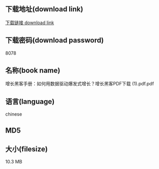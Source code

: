 ## 下载地址(download link)
[下载链接 download link](https://tutu365.netlify.app/?s=%E5%A2%9E%E9%95%BF%E9%BB%91%E5%AE%A2%E6%89%8B%E5%86%8C%EF%BC%9A%E5%A6%82%E4%BD%95%E7%94%A8%E6%95%B0%E6%8D%AE%E9%A9%B1%E5%8A%A8%E7%88%86%E5%8F%91%E5%BC%8F%E5%A2%9E%E9%95%BF%EF%BC%9F%E5%A2%9E%E9%95%BF%E9%BB%91%E5%AE%A2PDF%E4%B8%8B%E8%BD%BD+%281%29.pdf)

## 下载密码(download password)
8078

## 名称(book name)
增长黑客手册：如何用数据驱动爆发式增长？增长黑客PDF下载 (1).pdf.pdf

## 语言(language)
chinese

## MD5


## 大小(filesize)
10.3 MB

